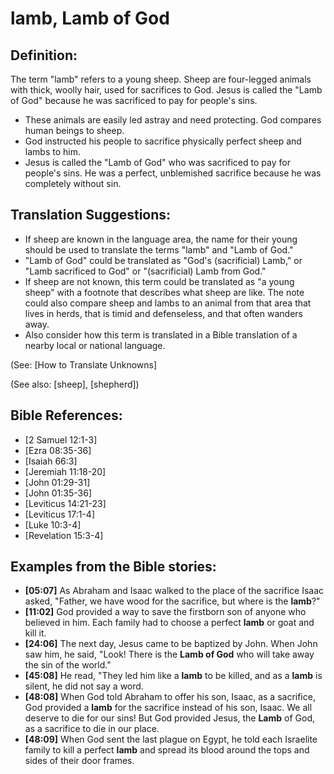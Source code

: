 # lamb, Lamb of God #

## Definition: ##

The term "lamb" refers to a young sheep. Sheep are four-legged animals with thick, woolly hair, used for sacrifices to God. Jesus is called the "Lamb of God" because he was sacrificed to pay for people's sins.

* These animals are easily led astray and need protecting. God compares human beings to sheep.
* God instructed his people to sacrifice physically perfect sheep and lambs to him.
* Jesus is called the "Lamb of God" who was sacrificed to pay for people's sins. He was a perfect, unblemished sacrifice because he was completely without sin.

## Translation Suggestions: ##

* If sheep are known in the language area, the name for their young should be used to translate the terms "lamb" and "Lamb of God."
* "Lamb of God" could be translated as "God's (sacrificial) Lamb," or "Lamb sacrificed to God" or "(sacrificial) Lamb from God."
* If sheep are not known, this term could be translated as "a young sheep" with a footnote that describes what sheep are like. The note could also compare sheep and lambs to an animal from that area that lives in herds, that is timid and defenseless, and that often wanders away.
* Also consider how this term is translated in a Bible translation of a nearby local or national language. 

(See: [How to Translate Unknowns]

(See also: [sheep], [shepherd])

## Bible References: ##

* [2 Samuel 12:1-3]
* [Ezra 08:35-36]
* [Isaiah 66:3]
* [Jeremiah 11:18-20]
* [John 01:29-31]
* [John 01:35-36]
* [Leviticus 14:21-23]
* [Leviticus 17:1-4]
* [Luke 10:3-4]
* [Revelation 15:3-4]

## Examples from the Bible stories: ##

* __[05:07]__ As Abraham and Isaac walked to the place of the sacrifice Isaac asked, "Father, we have wood for the sacrifice, but where is the __lamb__?"
* __[11:02]__ God provided a way to save the firstborn son of anyone who believed in him. Each family had to choose a perfect __lamb__ or goat and kill it.
* __[24:06]__ The next day, Jesus came to be baptized by John. When John saw him, he said, "Look! There is the __Lamb of God__ who will take away the sin of the world."
* __[45:08]__ He read, "They led him like a __lamb__ to be killed, and as a __lamb__ is silent, he did not say a word.
* __[48:08]__ When God told Abraham to offer his son, Isaac, as a sacrifice, God provided a __lamb__ for the sacrifice instead of his son, Isaac. We all deserve to die for our sins! But God provided Jesus, the __Lamb__ of God, as a sacrifice to die in our place.
* __[48:09]__ When God sent the last plague on Egypt, he told each Israelite family to kill a perfect __lamb__ and spread its blood around the tops and sides of their door frames.

